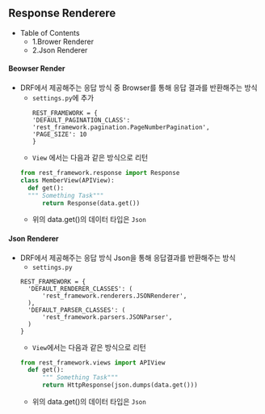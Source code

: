 ## Response Renderere
- Table of Contents
  - 1.Brower Renderer
  - 2.Json Renderer 


#### Beowser Render
- DRF에서 제공해주는 응답 방식 중 Browser를 통해 응답 결과를 반환해주는 방식
  - `settings.py`에 추가
    ```
    REST_FRAMEWORK = {
    'DEFAULT_PAGINATION_CLASS': 'rest_framework.pagination.PageNumberPagination',
    'PAGE_SIZE': 10
    }
    ```
  - `View` 에서는 다음과 같은 방식으로 리턴
  ```python
  from rest_framework.response import Response
  class MemberView(APIView):
    def get():
    """ Something Task"""
        return Response(data.get())
  ```
  - 위의 data.get()의 데이터 타입은 `Json`

#### Json Renderer
- DRF에서 제공해주는 응답 방식 Json을 통해 응답결과를 반환해주는 방식
  - `settings.py`
  ```
  REST_FRAMEWORK = {
    'DEFAULT_RENDERER_CLASSES': (
        'rest_framework.renderers.JSONRenderer',
    ),
    'DEFAULT_PARSER_CLASSES': (
        'rest_framework.parsers.JSONParser',
    )
  }
  ```
  - `View`에서는 다음과 같은 방식으로 리턴
  ```python
  from rest_framework.views import APIView
    def get():
        """ Something Task"""
        return HttpResponse(json.dumps(data.get()))
  ```
  - 위의 data.get()의 데이터 타입은 `Json`
